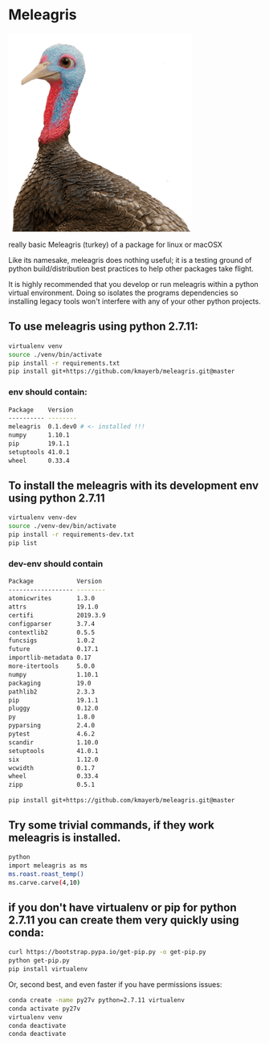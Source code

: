 # Meleagris

![meleagris](tk1.png)

really basic Meleagris (turkey) of a package for linux or macOSX

Like its namesake, meleagris does nothing useful; it is a testing ground of python build/distribution best practices to help other packages take flight.

It is highly recommended that you develop or run meleagris within a python virtual environment. Doing so isolates the programs dependencies so installing legacy tools won't interfere with any of your other python projects. 

## To use meleagris using python 2.7.11:
```bash
virtualenv venv
source ./venv/bin/activate
pip install -r requirements.txt
pip install git+https://github.com/kmayerb/meleagris.git@master
```
### env should contain:

```bash
Package    Version 
---------- --------
meleagris  0.1.dev0 # <- installed !!!
numpy      1.10.1  
pip        19.1.1  
setuptools 41.0.1  
wheel      0.33.4 
```


## To install the meleagris with its development env using python 2.7.11
```bash
virtualenv venv-dev
source ./venv-dev/bin/activate
pip install -r requirements-dev.txt
pip list
```

### dev-env should contain
```bash
Package            Version 
------------------ --------
atomicwrites       1.3.0   
attrs              19.1.0  
certifi            2019.3.9
configparser       3.7.4   
contextlib2        0.5.5   
funcsigs           1.0.2   
future             0.17.1  
importlib-metadata 0.17    
more-itertools     5.0.0   
numpy              1.10.1  
packaging          19.0    
pathlib2           2.3.3   
pip                19.1.1  
pluggy             0.12.0  
py                 1.8.0   
pyparsing          2.4.0   
pytest             4.6.2   
scandir            1.10.0  
setuptools         41.0.1  
six                1.12.0  
wcwidth            0.1.7   
wheel              0.33.4  
zipp               0.5.1  
```

```
pip install git+https://github.com/kmayerb/meleagris.git@master
```




## Try some trivial commands, if they work meleagris is installed.
```bash
python
import meleagris as ms 
ms.roast.roast_temp()
ms.carve.carve(4,10)
```

## if you don't have virtualenv or pip for python 2.7.11 you can create them very quickly using conda:
```bash
curl https://bootstrap.pypa.io/get-pip.py -o get-pip.py
python get-pip.py
pip install virtualenv 
```

Or, second best, and even faster if you have permissions issues:
```bash
conda create -name py27v python=2.7.11 virtualenv
conda activate py27v
virtualenv venv
conda deactivate
conda deactivate
```




